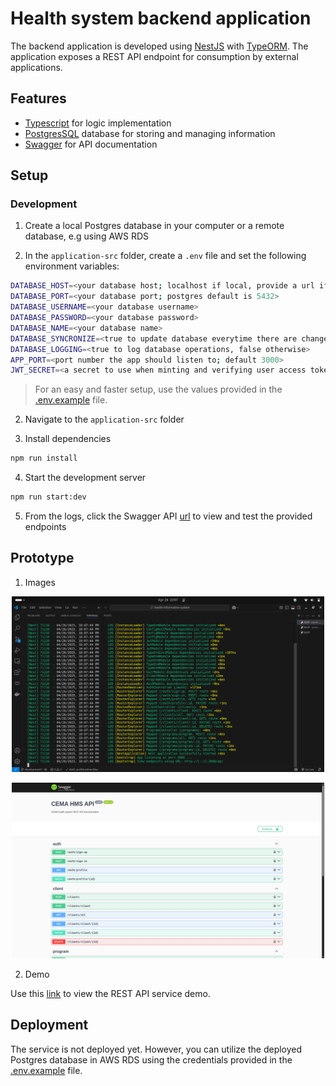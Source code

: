 # Health system backend application

The backend application is developed using [NestJS](https://nestjs.com/) with [TypeORM](https://typeorm.io/). The application exposes a REST API endpoint for consumption by external applications.

## Features

- [Typescript](https://www.typescriptlang.org/) for logic implementation
- [PostgresSQL](https://www.postgresql.org/) database for storing and managing information
- [Swagger](https://docs.nestjs.com/openapi/introduction) for API documentation

## Setup

### Development

1. Create a local Postgres database in your computer or a remote database, e.g using AWS RDS

2. In the `application-src` folder, create a `.env` file and set the following environment variables:

```sh
DATABASE_HOST=<your database host; localhost if local, provide a url if remote>
DATABASE_PORT=<your database port; postgres default is 5432>
DATABASE_USERNAME=<your database username>
DATABASE_PASSWORD=<your database password>
DATABASE_NAME=<your database name>
DATABASE_SYNCRONIZE=<true to update database everytime there are changes, false otherwise>
DATABASE_LOGGING=<true to log database operations, false otherwise>
APP_PORT=<port number the app should listen to; default 3000>
JWT_SECRET=<a secret to use when minting and verifying user access tokens>
```

> For an easy and faster setup, use the values provided in the [.env.example]() file.

2. Navigate to the `application-src` folder

3. Install dependencies

```sh
npm run install
```

4. Start the development server

```sh
npm run start:dev
```

5. From the logs, click the Swagger API [url](http://localhost:3000/api#/) to view and test the provided endpoints

## Prototype

1. Images

<p align="center">
  <a href="https://github.com/silasjimmy/health-information-system/blob/development/backend/backend-service-running.png" target="blank"><img src="https://github.com/silasjimmy/health-information-system/blob/development/backend/backend-service-running.png" width="500" alt="Backend service start" /></a>
</p>

<p align="center">
  <a href="https://github.com/silasjimmy/health-information-system/blob/development/backend/backend-swagger-ui.png" target="blank"><img src="https://github.com/silasjimmy/health-information-system/blob/development/backend/backend-swagger-ui.png" width="500" alt="Backend service UI" /></a>
</p>

2. Demo

Use this [link](https://youtu.be/7nuuTnahrHw) to view the REST API service demo.

## Deployment

The service is not deployed yet. However, you can utilize the deployed Postgres database in AWS RDS using the credentials provided in the [.env.example]() file.
